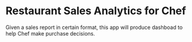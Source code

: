 # Restaurant Sales Analytics for Chef

Given a sales report in certain format, this app will produce dashboad to help Chef make purchase decisions.